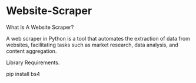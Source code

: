 # Website-Scraper

What Is A Website Scraper?

A web scraper in Python is a tool that automates the extraction of data from websites, facilitating tasks such as market research, data analysis, and content aggregation.

Library Requirements.

pip install bs4
